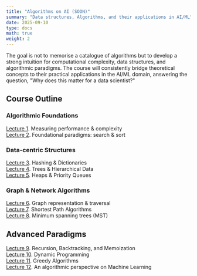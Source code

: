 ```yaml
---
title: "Algorithms on AI (SOON)"
summary: "Data structures, Algorithms, and their applications in AI/ML"
date: 2025-09-10
type: docs
math: true
weight: 2
---
```


The goal is not to memorise a catalogue of algorithms but to develop a strong intuition for computational complexity, data structures, and algorithmic paradigms. The course will consistently bridge theoretical concepts to their practical applications in the AI/ML domain, answering the question, "Why does this matter for a data scientist?"


## Course Outline

### Algorithmic Foundations 
[Lecture 1](#). Measuring performance & complexity <br>
[Lecture 2](#). Foundational paradigms: search & sort <br>

### Data-centric Structures 
[Lecture 3](#). Hashing & Dictionaries <br>
[Lecture 4](#). Trees & Hierarchical Data <br>
[Lecture 5](#). Heaps & Priority Queues <br>


### Graph & Network Algorithms
[Lecture 6](#). Graph representation & traversal <br>
[Lecture 7](#). Shortest Path Algorithms <br>
[Lecture 8](#). Minimum spanning trees (MST) <br>

## Advanced Paradigms 
[Lecture 9](#). Recursion, Backtracking, and Memoization <br>
[Lecture 10](#). Dynamic Programming <br>
[Lecture 11](#). Greedy Algorithms <br>
[Lecture 12](#). An algorithmic perspective on Machine Learning <br>